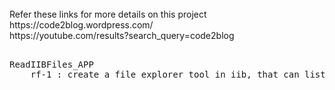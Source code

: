 
<br>
	Refer these links for more details on this project <br>
		https://code2blog.wordpress.com/  <br>
		https://youtube.com/results?search_query=code2blog <br>
		
<pre>

ReadIIBFiles_APP
	rf-1 : create a file explorer tool in iib, that can list folder contents and export directories as zip files

</pre>
